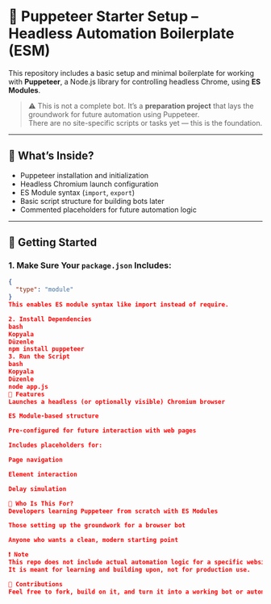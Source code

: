 # 🤖 Puppeteer Starter Setup – Headless Automation Boilerplate (ESM)

This repository includes a basic setup and minimal boilerplate for working with **Puppeteer**, a Node.js library for controlling headless Chrome, using **ES Modules**.

> ⚠️ This is not a complete bot. It’s a **preparation project** that lays the groundwork for future automation using Puppeteer.  
> There are no site-specific scripts or tasks yet — this is the foundation.

---

## 📁 What’s Inside?

- Puppeteer installation and initialization
- Headless Chromium launch configuration
- ES Module syntax (`import`, `export`)
- Basic script structure for building bots later
- Commented placeholders for future automation logic

---

## 🚀 Getting Started

### 1. Make Sure Your `package.json` Includes:

````json
{
  "type": "module"
}
This enables ES module syntax like import instead of require.

2. Install Dependencies
bash
Kopyala
Düzenle
npm install puppeteer
3. Run the Script
bash
Kopyala
Düzenle
node app.js
🔧 Features
Launches a headless (or optionally visible) Chromium browser

ES Module-based structure

Pre-configured for future interaction with web pages

Includes placeholders for:

Page navigation

Element interaction

Delay simulation

🎯 Who Is This For?
Developers learning Puppeteer from scratch with ES Modules

Those setting up the groundwork for a browser bot

Anyone who wants a clean, modern starting point

❗ Note
This repo does not include actual automation logic for a specific website.
It is meant for learning and building upon, not for production use.

🤝 Contributions
Feel free to fork, build on it, and turn it into a working bot or automation tool. Pull requests are welcome!
